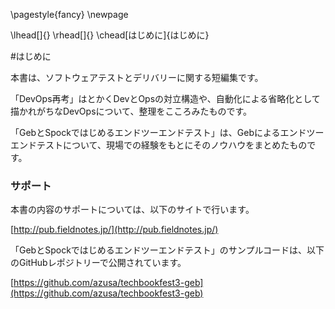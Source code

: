 \pagestyle{fancy}
\newpage

\lhead[]{}
\rhead[]{}
\chead[はじめに]{はじめに}

#はじめに

本書は、ソフトウェアテストとデリバリーに関する短編集です。

「DevOps再考」はとかくDevとOpsの対立構造や、自動化による省略化として描かれがちなDevOpsについて、整理をこころみたものです。

「GebとSpockではじめるエンドツーエンドテスト」は、Gebによるエンドツーエンドテストについて、現場での経験をもとにそのノウハウをまとめたものです。

### サポート

本書の内容のサポートについては、以下のサイトで行います。

[http://pub.fieldnotes.jp/](http://pub.fieldnotes.jp/)

「GebとSpockではじめるエンドツーエンドテスト」のサンプルコードは、以下のGitHubレポジトリーで公開されています。

[https://github.com/azusa/techbookfest3-geb](https://github.com/azusa/techbookfest3-geb)